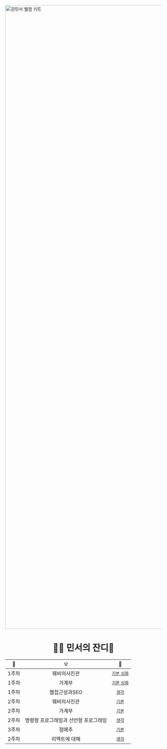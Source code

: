 <img width="2000" alt="강민서 웰컴 키트" src="https://github.com/DO-SOPT-WEB/MinseoKang/assets/97084864/2a4ee0f2-e88f-4240-b77b-7730bcdbe647">
<div align="center">
<h1>😶‍🌫️ 민서의 잔디🌱</h1>


|📅|💡|🔗|
|:---:|:---:|:---:|
|1주차|웨비의사진관|[`기본` `심화`](https://github.com/DO-SOPT-WEB/MinseoKang/pull/1)|
|1주차|가계부|[`기본` `심화`](https://github.com/DO-SOPT-WEB/MinseoKang/pull/1)|
|1주차|웹접근성과SEO|[`생각`](https://github.com/DO-SOPT-WEB/MinseoKang/pull/1)|
|2주차|웨비의사진관|[`기본`](https://github.com/DO-SOPT-WEB/MinseoKang/pull/2)|
|2주차|가계부|[`기본`](https://github.com/DO-SOPT-WEB/MinseoKang/pull/3)|
|2주차|명령형 프로그래밍과 선언형 프로그래밍|[`생각`](https://github.com/DO-SOPT-WEB/MinseoKang/pull/4)|
|3주차|점메추|[`기본`](https://github.com/DO-SOPT-WEB/MinseoKang/pull/5)|
|2주차|리액트에 대해|[`생각`](https://github.com/DO-SOPT-WEB/MinseoKang/pull/6)|

